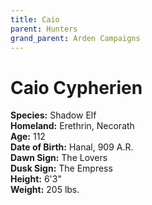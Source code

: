```yaml
---
title: Caio
parent: Hunters
grand_parent: Arden Campaigns
---
```

  
# Caio Cypherien
**Species:** Shadow Elf<br>
**Homeland:** Erethrin, Necorath<br>
**Age:** 112<br>
**Date of Birth:** Hanal, 909 A.R.<br>
**Dawn Sign:** The Lovers<br>
**Dusk Sign:** The Empress<br>
**Height:** 6'3"<br>
**Weight:** 205 lbs.